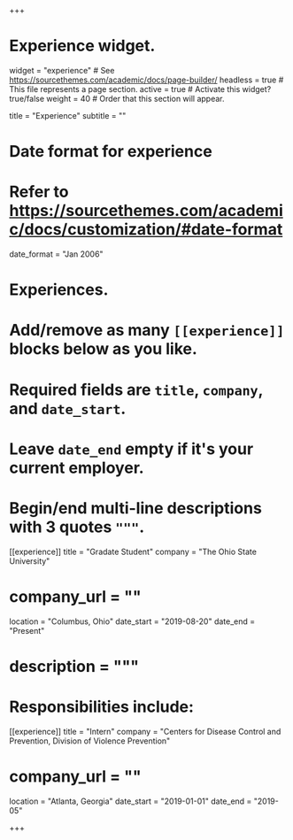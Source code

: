 +++
# Experience widget.
widget = "experience"  # See https://sourcethemes.com/academic/docs/page-builder/
headless = true  # This file represents a page section.
active = true  # Activate this widget? true/false
weight = 40  # Order that this section will appear.

title = "Experience"
subtitle = ""

# Date format for experience
#   Refer to https://sourcethemes.com/academic/docs/customization/#date-format
date_format = "Jan 2006"

# Experiences.
#   Add/remove as many `[[experience]]` blocks below as you like.
#   Required fields are `title`, `company`, and `date_start`.
#   Leave `date_end` empty if it's your current employer.
#   Begin/end multi-line descriptions with 3 quotes `"""`.
[[experience]]
  title = "Gradate Student"
  company = "The Ohio State University"
#  company_url = ""
  location = "Columbus, Ohio"
  date_start = "2019-08-20"
  date_end = "Present"
#  description = """
# Responsibilities include:

[[experience]]
  title = "Intern"
  company = "Centers for Disease Control and Prevention, Division of Violence Prevention"
#  company_url = ""
  location = "Atlanta, Georgia"
  date_start = "2019-01-01"
  date_end = "2019-05"

+++
